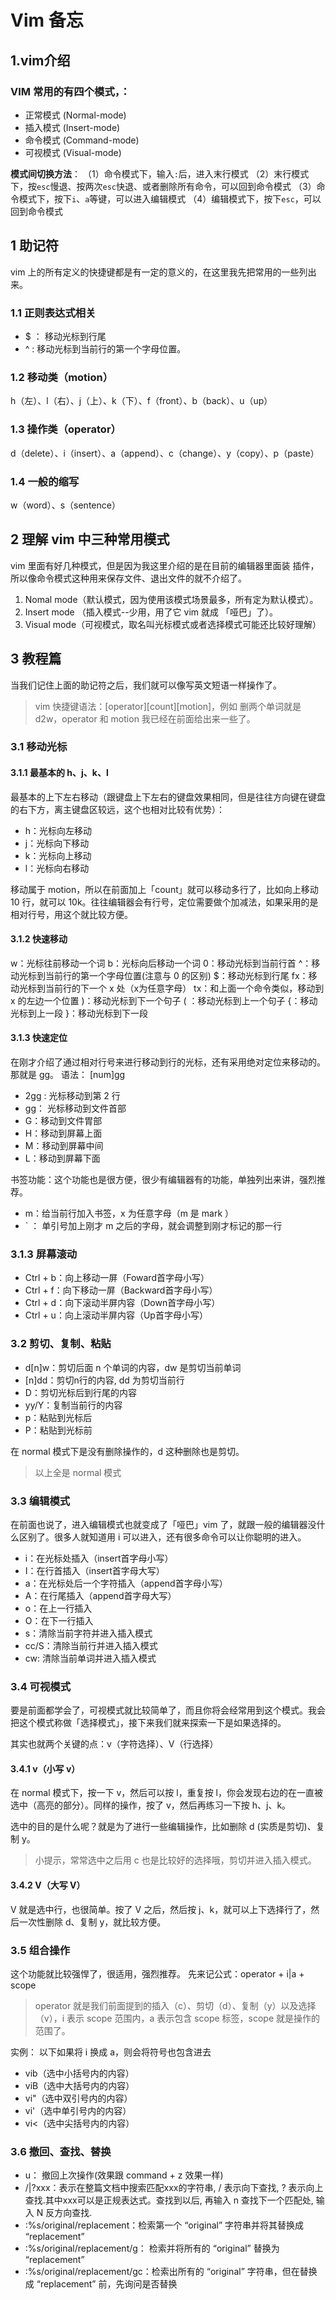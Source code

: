 # Vim 备忘

## 1.vim介绍

### VIM 常用的有四个模式，：

- 正常模式 (Normal-mode)
- 插入模式 (Insert-mode)
- 命令模式 (Command-mode)
- 可视模式 (Visual-mode)

**模式间切换方法**：
（1）命令模式下，输入`:`后，进入末行模式
（2）末行模式下，按`esc`慢退、按两次`esc`快退、或者删除所有命令，可以回到命令模式
（3）命令模式下，按下`i`、`a`等键，可以进入编辑模式
（4）编辑模式下，按下`esc`，可以回到命令模式

## 1 助记符

vim 上的所有定义的快捷键都是有一定的意义的，在这里我先把常用的一些列出来。

### 1.1 正则表达式相关

- $ ： 移动光标到行尾
- ^ : 移动光标到当前行的第一个字母位置。

### 1.2 移动类（motion）

h（左）、l（右）、j（上）、k（下）、f（front）、b（back）、u（up）

### 1.3 操作类（operator）

d（delete）、i（insert）、a（append）、c（change）、y（copy）、p（paste）

### 1.4 一般的缩写

w（word）、s（sentence）

## 2 理解 vim 中三种常用模式

vim 里面有好几种模式，但是因为我这里介绍的是在目前的编辑器里面装 插件，所以像命令模式这种用来保存文件、退出文件的就不介绍了。

1. Nomal mode（默认模式，因为使用该模式场景最多，所有定为默认模式）。
2. Insert mode （插入模式--少用，用了它 vim 就成 「哑巴」了）。
3. Visual mode（可视模式，取名叫光标模式或者选择模式可能还比较好理解）

## 3 教程篇

当我们记住上面的助记符之后，我们就可以像写英文短语一样操作了。

> vim 快捷键语法：[operator][count][motion]，例如 删两个单词就是 d2w，operator 和 motion 我已经在前面给出来一些了。

### 3.1 移动光标

#### 3.1.1 最基本的 h、j、k、l

最基本的上下左右移动（跟键盘上下左右的键盘效果相同，但是往往方向键在键盘的右下方，离主键盘区较远，这个也相对比较有优势）：

- h：光标向左移动
- j：光标向下移动
- k：光标向上移动
- l：光标向右移动

移动属于 motion，所以在前面加上「count」就可以移动多行了，比如向上移动 10 行，就可以 10k。往往编辑器会有行号，定位需要做个加减法，如果采用的是相对行号，用这个就比较方便。



#### 3.1.2 快速移动

w：光标往前移动一个词 b：光标向后移动一个词 0：移动光标到当前行首 ^：移动光标到当前行的第一个字母位置(注意与 0 的区别) $：移动光标到行尾 fx：移动光标到当前行的下一个 x 处（x为任意字母） tx：和上面一个命令类似，移动到 x 的左边一个位置 )：移动光标到下一个句子 ( ：移动光标到上一个句子 {：移动光标到上一段 }：移动光标到下一段

#### 3.1.3 快速定位

在刚才介绍了通过相对行号来进行移动到行的光标，还有采用绝对定位来移动的。那就是 gg。 语法： [num]gg

- 2gg : 光标移动到第 2 行
- gg： 光标移动到文件首部
- G：移动到文件胃部
- H：移动到屏幕上面
- M：移动到屏幕中间
- L：移动到屏幕下面

书签功能：这个功能也是很方便，很少有编辑器有的功能，单独列出来讲，强烈推荐。

- m：给当前行加入书签，x 为任意字母（m 是 mark ）
- ` ： 单引号加上刚才 m 之后的字母，就会调整到刚才标记的那一行

### 3.1.3 屏幕滚动

- Ctrl + b：向上移动一屏（Foward首字母小写）
- Ctrl + f：向下移动一屏（Backward首字母小写）
- Ctrl + d：向下滚动半屏内容（Down首字母小写）
- Ctrl + u：向上滚动半屏内容（Up首字母小写）

### 3.2 剪切、复制、粘贴

- d[n]w：剪切后面 n 个单词的内容，dw 是剪切当前单词
- [n]dd：剪切n行的内容, dd 为剪切当前行
- D：剪切光标后到行尾的内容
- yy/Y：复制当前行的内容
- p：粘贴到光标后
- P：粘贴到光标前

在 normal 模式下是没有删除操作的，d 这种删除也是剪切。

> 以上全是 normal 模式

### 3.3 编辑模式

在前面也说了，进入编辑模式也就变成了「哑巴」vim 了，就跟一般的编辑器没什么区别了。很多人就知道用 i 可以进入，还有很多命令可以让你聪明的进入。

- i：在光标处插入（insert首字母小写）
- I：在行首插入（insert首字母大写）
- a：在光标处后一个字符插入（append首字母小写）
- A：在行尾插入（append首字母大写）
- o：在上一行插入
- O：在下一行插入
- s：清除当前字符并进入插入模式
- cc/S：清除当前行并进入插入模式
- cw: 清除当前单词并进入插入模式

### 3.4 可视模式

要是前面都学会了，可视模式就比较简单了，而且你将会经常用到这个模式。我会把这个模式称做「选择模式」，接下来我们就来探索一下是如果选择的。

其实也就两个关键的点：v（字符选择）、V（行选择）

#### 3.4.1 v（小写 v）

在 normal 模式下，按一下 v，然后可以按 l，重复按 l，你会发现右边的在一直被选中（高亮的部分）。同样的操作，按了 v，然后再练习一下按 h、j、k。

选中的目的是什么呢？就是为了进行一些编辑操作，比如删除 d (实质是剪切)、复制 y。

> 小提示，常常选中之后用 c 也是比较好的选择哦，剪切并进入插入模式。

#### 3.4.2 V（大写 V）

V 就是选中行，也很简单。按了 V 之后，然后按 j、k，就可以上下选择行了，然后一次性删除 d、复制 y，就比较方便。

### 3.5 组合操作

这个功能就比较强悍了，很适用，强烈推荐。 先来记公式：operator + i|a + scope

> operator 就是我们前面提到的插入（c）、剪切（d）、复制（y）以及选择（v），i 表示 scope 范围内，a 表示包含 scope 标签，scope 就是操作的范围了。

实例： 以下如果将 i 换成 a，则会将符号也包含进去

- vib（选中小括号内的内容）
- viB（选中大括号内的内容）
- vi"（选中双引号内的内容）
- vi'（选中单引号内的内容）
- vi<（选中尖括号内的内容）

### 3.6 撤回、查找、替换

- u： 撤回上次操作(效果跟 command + z 效果一样)
- /|?xxx：表示在整篇文档中搜索匹配xxx的字符串, / 表示向下查找, ? 表示向上查找.其中xxx可以是正规表达式。查找到以后, 再输入 n 查找下一个匹配处, 输入 N 反方向查找.
- :%s/original/replacement：检索第一个 “original” 字符串并将其替换成 “replacement”
- :%s/original/replacement/g： 检索并将所有的 “original” 替换为 “replacement”
- :%s/original/replacement/gc：检索出所有的 “original” 字符串，但在替换成 “replacement” 前，先询问是否替换
